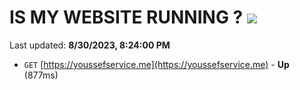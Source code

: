 # IS MY WEBSITE RUNNING ? [![](https://img.shields.io/static/v1?label=Sponsor&message=%E2%9D%A4&logo=GitHub&color=%23fe8e86)](https://github.com/sponsors/<username>)

Last updated: **8/30/2023, 8:24:00 PM**

- `GET` [https://youssefservice.me](https://youssefservice.me) - **Up** (877ms)
